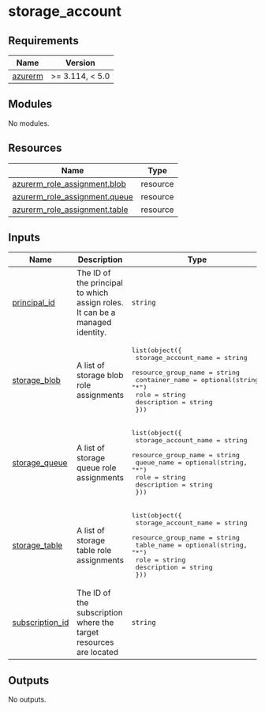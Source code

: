 # storage_account

<!-- BEGIN_TF_DOCS -->
## Requirements

| Name | Version |
|------|---------|
| <a name="requirement_azurerm"></a> [azurerm](#requirement\_azurerm) | >= 3.114, < 5.0 |

## Modules

No modules.

## Resources

| Name | Type |
|------|------|
| [azurerm_role_assignment.blob](https://registry.terraform.io/providers/hashicorp/azurerm/latest/docs/resources/role_assignment) | resource |
| [azurerm_role_assignment.queue](https://registry.terraform.io/providers/hashicorp/azurerm/latest/docs/resources/role_assignment) | resource |
| [azurerm_role_assignment.table](https://registry.terraform.io/providers/hashicorp/azurerm/latest/docs/resources/role_assignment) | resource |

## Inputs

| Name | Description | Type | Default | Required |
|------|-------------|------|---------|:--------:|
| <a name="input_principal_id"></a> [principal\_id](#input\_principal\_id) | The ID of the principal to which assign roles. It can be a managed identity. | `string` | n/a | yes |
| <a name="input_storage_blob"></a> [storage\_blob](#input\_storage\_blob) | A list of storage blob role assignments | <pre>list(object({<br/>    storage_account_name = string<br/>    resource_group_name  = string<br/>    container_name       = optional(string, "*")<br/>    role                 = string<br/>    description          = string<br/>  }))</pre> | `[]` | no |
| <a name="input_storage_queue"></a> [storage\_queue](#input\_storage\_queue) | A list of storage queue role assignments | <pre>list(object({<br/>    storage_account_name = string<br/>    resource_group_name  = string<br/>    queue_name           = optional(string, "*")<br/>    role                 = string<br/>    description          = string<br/>  }))</pre> | `[]` | no |
| <a name="input_storage_table"></a> [storage\_table](#input\_storage\_table) | A list of storage table role assignments | <pre>list(object({<br/>    storage_account_name = string<br/>    resource_group_name  = string<br/>    table_name           = optional(string, "*")<br/>    role                 = string<br/>    description          = string<br/>  }))</pre> | `[]` | no |
| <a name="input_subscription_id"></a> [subscription\_id](#input\_subscription\_id) | The ID of the subscription where the target resources are located | `string` | n/a | yes |

## Outputs

No outputs.
<!-- END_TF_DOCS -->
